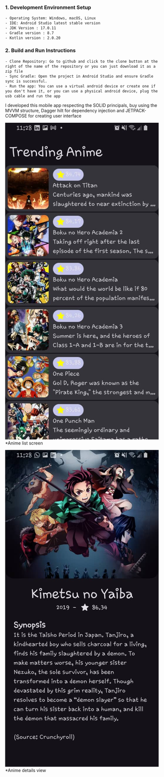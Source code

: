 ### 1. Development Environment Setup

    - Operating System: Windows, macOS, Linux
    - IDE: Android Studio latest stable version
    - JDK Version : 17.0.11
    - Gradle version : 8.7
    - Kotlin version : 2.0.20
### 2. Build and Run Instructions

    - Clone Repository: Go to github and click to the clone button at the right of the name of the repository or you can just download it as a zip file
    - Sync Gradle: Open the project in Android Studio and ensure Gradle sync is successful.
    - Run the app: You can use a virtual android device or create one if you don't have it, or you can use a physical android device, plug the usb cable and run the app

I developed this mobile app respecting the SOLID principals, buy using the MVVM structure, Dagger hilt for dependency injection and JETPACK-COMPOSE for creating user interface

![Desktop view](/screenshots/animelist.jpeg)
*Anime list screen

![Mobile view](/screenshots/anime.jpeg)
*Anime details view
